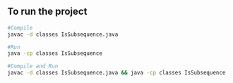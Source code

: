 
## To run the project
```bash
#Compile
javac -d classes IsSubsequence.java

#Run
java -cp classes IsSubsequence

#Compile and Run
javac -d classes IsSubsequence.java && java -cp classes IsSubsequence
```

